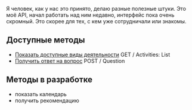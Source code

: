Я человек, как у нас это принято, делаю разные полезные штуки. Это моё API, начал работать над ним недавно, интерфейс пока очень скромный. Это скорее для тех, с кем уже сотрудничали или знакомы.

## Доступные методы

* [Показать доступные виды деятельности](https://github.com/DeadBlackBirdTrills/deadblackbirdtrills.github.io/wiki) GET / Activities: List
* [Получить ответ на вопрос](https://t.me/konstantinfedorov) POST / Question


## Методы в разработке

* показать календарь
* получить рекомендацию
